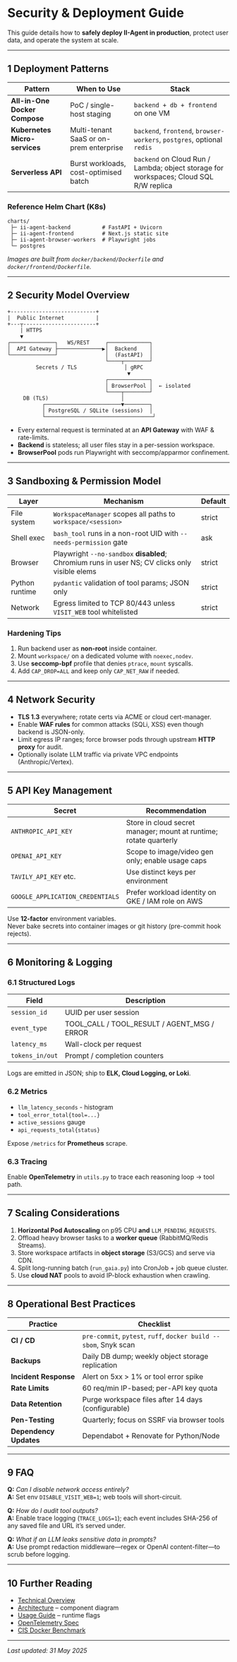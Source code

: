 # Security & Deployment Guide

This guide details how to **safely deploy II-Agent in production**, protect user data, and operate the system at scale.

---

## 1  Deployment Patterns

| Pattern | When to Use | Stack |
|---------|-------------|-------|
| **All-in-One Docker Compose** | PoC / single-host staging | `backend + db + frontend` on one VM |
| **Kubernetes Micro-services** | Multi-tenant SaaS or on-prem enterprise | `backend`, `frontend`, `browser-workers`, `postgres`, optional `redis` |
| **Serverless API** | Burst workloads, cost-optimised batch | `backend` on Cloud Run / Lambda; object storage for workspaces; Cloud SQL R/W replica |

### Reference Helm Chart (K8s)

```
charts/
 ├─ ii-agent-backend          # FastAPI + Uvicorn
 ├─ ii-agent-frontend         # Next.js static site
 ├─ ii-agent-browser-workers  # Playwright jobs
 └─ postgres
```

*Images are built from `docker/backend/Dockerfile` and `docker/frontend/Dockerfile`.*

---

## 2  Security Model Overview

```
+---------------------------+
|  Public Internet          |
+---┬-----------------------+
    | HTTPS
    ▼
┌──────────────┐   WS/REST     ┌─────────────┐
│  API Gateway ├──────────────▶│  Backend    │
└──────────────┘               │  (FastAPI)  │
                               └────┬────────┘
         Secrets / TLS               │ gRPC
                                      ▼
                               ┌─────────────┐
                               │ BrowserPool │  ← isolated
                               └────┬────────┘
     DB (TLS)                       │
           ┌────────────────────────▼────────┐
           │ PostgreSQL / SQLite (sessions)  │
           └──────────────────────────────────┘
```

* Every external request is terminated at an **API Gateway** with WAF & rate-limits.  
* **Backend** is stateless; all user files stay in a per-session workspace.  
* **BrowserPool** pods run Playwright with seccomp/apparmor confinement.  

---

## 3  Sandboxing & Permission Model

| Layer | Mechanism | Default |
|-------|-----------|---------|
| File system | `WorkspaceManager` scopes all paths to `workspace/<session>` | strict |
| Shell exec | `bash_tool` runs in a non-root UID with `--needs-permission` gate | ask |
| Browser | Playwright `--no-sandbox` **disabled**; Chromium runs in user NS; CV clicks only visible elems | strict |
| Python runtime | `pydantic` validation of tool params; JSON only | strict |
| Network | Egress limited to TCP 80/443 unless `VISIT_WEB` tool whitelisted | strict |

### Hardening Tips

1. Run backend user as **non-root** inside container.  
2. Mount `workspace/` on a dedicated volume with `noexec,nodev`.  
3. Use **seccomp-bpf** profile that denies `ptrace`, `mount` syscalls.  
4. Add `CAP_DROP=ALL` and keep only `CAP_NET_RAW` if needed.  

---

## 4  Network Security

* **TLS 1.3** everywhere; rotate certs via ACME or cloud cert-manager.  
* Enable **WAF rules** for common attacks (SQLi, XSS) even though backend is JSON-only.  
* Limit egress IP ranges; force browser pods through upstream **HTTP proxy** for audit.  
* Optionally isolate LLM traffic via private VPC endpoints (Anthropic/Vertex).  

---

## 5  API Key Management

| Secret | Recommendation |
|--------|----------------|
| `ANTHROPIC_API_KEY` | Store in cloud secret manager; mount at runtime; rotate quarterly |
| `OPENAI_API_KEY` | Scope to image/video gen only; enable usage caps |
| `TAVILY_API_KEY` etc. | Use distinct keys per environment |
| `GOOGLE_APPLICATION_CREDENTIALS` | Prefer workload identity on GKE / IAM role on AWS |

Use **12-factor** environment variables.  
Never bake secrets into container images or git history (pre-commit hook rejects).

---

## 6  Monitoring & Logging

### 6.1 Structured Logs

| Field | Description |
|-------|-------------|
| `session_id` | UUID per user session |
| `event_type` | TOOL_CALL / TOOL_RESULT / AGENT_MSG / ERROR |
| `latency_ms` | Wall-clock per request |
| `tokens_in/out` | Prompt / completion counters |

Logs are emitted in JSON; ship to **ELK, Cloud Logging, or Loki**.

### 6.2 Metrics

* `llm_latency_seconds` - histogram  
* `tool_error_total{tool=...}`  
* `active_sessions` gauge  
* `api_requests_total{status}`

Expose `/metrics` for **Prometheus** scrape.

### 6.3 Tracing

Enable **OpenTelemetry** in `utils.py` to trace each reasoning loop → tool path.

---

## 7  Scaling Considerations

1. **Horizontal Pod Autoscaling** on p95 CPU **and** `LLM_PENDING_REQUESTS`.  
2. Offload heavy browser tasks to a **worker queue** (RabbitMQ/Redis Streams).  
3. Store workspace artifacts in **object storage** (S3/GCS) and serve via CDN.  
4. Split long-running batch (`run_gaia.py`) into CronJob + job queue cluster.  
5. Use **cloud NAT** pools to avoid IP-block exhaustion when crawling.  

---

## 8  Operational Best Practices

| Practice | Checklist |
|----------|-----------|
| **CI / CD** | `pre-commit`, `pytest`, `ruff`, `docker build --sbom`, Snyk scan |
| **Backups** | Daily DB dump; weekly object storage replication |
| **Incident Response** | Alert on 5xx > 1% or tool error spike |
| **Rate Limits** | 60 req/min IP-based; per-API key quota |
| **Data Retention** | Purge workspace files after 14 days (configurable) |
| **Pen-Testing** | Quarterly; focus on SSRF via browser tools |
| **Dependency Updates** | Dependabot + Renovate for Python/Node |

---

## 9  FAQ

**Q:** *Can I disable network access entirely?*  
**A:** Set env `DISABLE_VISIT_WEB=1`; web tools will short-circuit.

**Q:** *How do I audit tool outputs?*  
**A:** Enable trace logging (`TRACE_LOGS=1`); each event includes SHA-256 of any saved file and URL it’s served under.

**Q:** *What if an LLM leaks sensitive data in prompts?*  
**A:** Use prompt redaction middleware—regex or OpenAI content-filter—to scrub before logging.

---

## 10  Further Reading

* [Technical Overview](technical_overview.md)  
* [Architecture](architecture.md) – component diagram  
* [Usage Guide](usage.md) – runtime flags  
* [OpenTelemetry Spec](https://opentelemetry.io/)  
* [CIS Docker Benchmark](https://docs.docker.com/go/cis-docker-benchmark/)  

---

*Last updated: 31 May 2025*  
